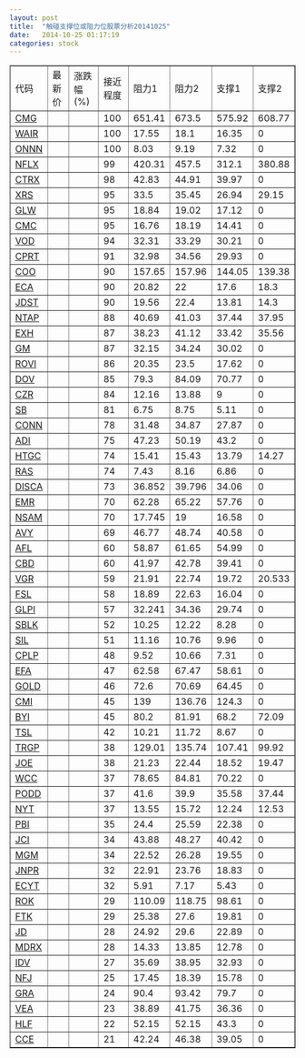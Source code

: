 ```yaml
---
layout: post
title:  "触碰支撑位或阻力位股票分析20141025"
date:   2014-10-25 01:17:19
categories: stock
---
```

<script type="text/javascript">
var stockList = []
stockList.push('gb_cmg');
stockList.push('gb_wair');
stockList.push('gb_onnn');
stockList.push('gb_nflx');
stockList.push('gb_ctrx');
stockList.push('gb_xrs');
stockList.push('gb_glw');
stockList.push('gb_cmc');
stockList.push('gb_vod');
stockList.push('gb_cprt');
stockList.push('gb_coo');
stockList.push('gb_eca');
stockList.push('gb_jdst');
stockList.push('gb_ntap');
stockList.push('gb_exh');
stockList.push('gb_gm');
stockList.push('gb_rovi');
stockList.push('gb_dov');
stockList.push('gb_czr');
stockList.push('gb_sb');
stockList.push('gb_conn');
stockList.push('gb_adi');
stockList.push('gb_htgc');
stockList.push('gb_ras');
stockList.push('gb_disca');
stockList.push('gb_emr');
stockList.push('gb_nsam');
stockList.push('gb_avy');
stockList.push('gb_afl');
stockList.push('gb_cbd');
stockList.push('gb_vgr');
stockList.push('gb_fsl');
stockList.push('gb_glpi');
stockList.push('gb_sblk');
stockList.push('gb_sil');
stockList.push('gb_cplp');
stockList.push('gb_efa');
stockList.push('gb_gold');
stockList.push('gb_cmi');
stockList.push('gb_byi');
stockList.push('gb_tsl');
stockList.push('gb_trgp');
stockList.push('gb_joe');
stockList.push('gb_wcc');
stockList.push('gb_podd');
stockList.push('gb_nyt');
stockList.push('gb_pbi');
stockList.push('gb_jci');
stockList.push('gb_mgm');
stockList.push('gb_jnpr');
stockList.push('gb_ecyt');
stockList.push('gb_rok');
stockList.push('gb_ftk');
stockList.push('gb_jd');
stockList.push('gb_mdrx');
stockList.push('gb_idv');
stockList.push('gb_nfj');
stockList.push('gb_gra');
stockList.push('gb_vea');
stockList.push('gb_hlf');
stockList.push('gb_cce');
</script>
<table border="1">
 <tr>
 <td>代码</td>
 <td>最新价</td>
 <td>涨跌幅(%)</td>
 <td>接近程度</td>
 <td>阻力1</td>
 <td>阻力2</td>
 <td>支撑1</td>
 <td>支撑2</td>
</tr>
  <tr id="cmg" class="green">
  <td><a href="http://stock.finance.sina.com.cn/usstock/quotes/CMG.html" target="_blank">CMG</a></td><td></td><td></td><td>100</td><td>651.41</td><td>673.5</td><td>575.92</td><td>608.77</td></tr>
  <tr id="wair" class="red">
  <td><a href="http://stock.finance.sina.com.cn/usstock/quotes/WAIR.html" target="_blank">WAIR</a></td><td></td><td></td><td>100</td><td>17.55</td><td>18.1</td><td>16.35</td><td>0</td></tr>
  <tr id="onnn" class="red">
  <td><a href="http://stock.finance.sina.com.cn/usstock/quotes/ONNN.html" target="_blank">ONNN</a></td><td></td><td></td><td>100</td><td>8.03</td><td>9.19</td><td>7.32</td><td>0</td></tr>
  <tr id="nflx" class="green">
  <td><a href="http://stock.finance.sina.com.cn/usstock/quotes/NFLX.html" target="_blank">NFLX</a></td><td></td><td></td><td>99</td><td>420.31</td><td>457.5</td><td>312.1</td><td>380.88</td></tr>
  <tr id="ctrx" class="red">
  <td><a href="http://stock.finance.sina.com.cn/usstock/quotes/CTRX.html" target="_blank">CTRX</a></td><td></td><td></td><td>98</td><td>42.83</td><td>44.91</td><td>39.97</td><td>0</td></tr>
  <tr id="xrs" class="red">
  <td><a href="http://stock.finance.sina.com.cn/usstock/quotes/XRS.html" target="_blank">XRS</a></td><td></td><td></td><td>95</td><td>33.5</td><td>35.45</td><td>26.94</td><td>29.15</td></tr>
  <tr id="glw" class="red">
  <td><a href="http://stock.finance.sina.com.cn/usstock/quotes/GLW.html" target="_blank">GLW</a></td><td></td><td></td><td>95</td><td>18.84</td><td>19.02</td><td>17.12</td><td>0</td></tr>
  <tr id="cmc" class="red">
  <td><a href="http://stock.finance.sina.com.cn/usstock/quotes/CMC.html" target="_blank">CMC</a></td><td></td><td></td><td>95</td><td>16.76</td><td>18.19</td><td>14.41</td><td>0</td></tr>
  <tr id="vod" class="red">
  <td><a href="http://stock.finance.sina.com.cn/usstock/quotes/VOD.html" target="_blank">VOD</a></td><td></td><td></td><td>94</td><td>32.31</td><td>33.29</td><td>30.21</td><td>0</td></tr>
  <tr id="cprt" class="red">
  <td><a href="http://stock.finance.sina.com.cn/usstock/quotes/CPRT.html" target="_blank">CPRT</a></td><td></td><td></td><td>91</td><td>32.98</td><td>34.56</td><td>29.93</td><td>0</td></tr>
  <tr id="coo" class="red">
  <td><a href="http://stock.finance.sina.com.cn/usstock/quotes/COO.html" target="_blank">COO</a></td><td></td><td></td><td>90</td><td>157.65</td><td>157.96</td><td>144.05</td><td>139.38</td></tr>
  <tr id="eca" class="green">
  <td><a href="http://stock.finance.sina.com.cn/usstock/quotes/ECA.html" target="_blank">ECA</a></td><td></td><td></td><td>90</td><td>20.82</td><td>22</td><td>17.6</td><td>18.3</td></tr>
  <tr id="jdst" class="red">
  <td><a href="http://stock.finance.sina.com.cn/usstock/quotes/JDST.html" target="_blank">JDST</a></td><td></td><td></td><td>90</td><td>19.56</td><td>22.4</td><td>13.81</td><td>14.3</td></tr>
  <tr id="ntap" class="green">
  <td><a href="http://stock.finance.sina.com.cn/usstock/quotes/NTAP.html" target="_blank">NTAP</a></td><td></td><td></td><td>88</td><td>40.69</td><td>41.03</td><td>37.44</td><td>37.95</td></tr>
  <tr id="exh" class="red">
  <td><a href="http://stock.finance.sina.com.cn/usstock/quotes/EXH.html" target="_blank">EXH</a></td><td></td><td></td><td>87</td><td>38.23</td><td>41.12</td><td>33.42</td><td>35.56</td></tr>
  <tr id="gm" class="green">
  <td><a href="http://stock.finance.sina.com.cn/usstock/quotes/GM.html" target="_blank">GM</a></td><td></td><td></td><td>87</td><td>32.15</td><td>34.24</td><td>30.02</td><td>0</td></tr>
  <tr id="rovi" class="red">
  <td><a href="http://stock.finance.sina.com.cn/usstock/quotes/ROVI.html" target="_blank">ROVI</a></td><td></td><td></td><td>86</td><td>20.35</td><td>23.5</td><td>17.62</td><td>0</td></tr>
  <tr id="dov" class="red">
  <td><a href="http://stock.finance.sina.com.cn/usstock/quotes/DOV.html" target="_blank">DOV</a></td><td></td><td></td><td>85</td><td>79.3</td><td>84.09</td><td>70.77</td><td>0</td></tr>
  <tr id="czr" class="red">
  <td><a href="http://stock.finance.sina.com.cn/usstock/quotes/CZR.html" target="_blank">CZR</a></td><td></td><td></td><td>84</td><td>12.16</td><td>13.88</td><td>9</td><td>0</td></tr>
  <tr id="sb" class="green">
  <td><a href="http://stock.finance.sina.com.cn/usstock/quotes/SB.html" target="_blank">SB</a></td><td></td><td></td><td>81</td><td>6.75</td><td>8.75</td><td>5.11</td><td>0</td></tr>
  <tr id="conn" class="red">
  <td><a href="http://stock.finance.sina.com.cn/usstock/quotes/CONN.html" target="_blank">CONN</a></td><td></td><td></td><td>78</td><td>31.48</td><td>34.87</td><td>27.87</td><td>0</td></tr>
  <tr id="adi" class="red">
  <td><a href="http://stock.finance.sina.com.cn/usstock/quotes/ADI.html" target="_blank">ADI</a></td><td></td><td></td><td>75</td><td>47.23</td><td>50.19</td><td>43.2</td><td>0</td></tr>
  <tr id="htgc" class="red">
  <td><a href="http://stock.finance.sina.com.cn/usstock/quotes/HTGC.html" target="_blank">HTGC</a></td><td></td><td></td><td>74</td><td>15.41</td><td>15.43</td><td>13.79</td><td>14.27</td></tr>
  <tr id="ras" class="red">
  <td><a href="http://stock.finance.sina.com.cn/usstock/quotes/RAS.html" target="_blank">RAS</a></td><td></td><td></td><td>74</td><td>7.43</td><td>8.16</td><td>6.86</td><td>0</td></tr>
  <tr id="disca" class="red">
  <td><a href="http://stock.finance.sina.com.cn/usstock/quotes/DISCA.html" target="_blank">DISCA</a></td><td></td><td></td><td>73</td><td>36.852</td><td>39.796</td><td>34.06</td><td>0</td></tr>
  <tr id="emr" class="green">
  <td><a href="http://stock.finance.sina.com.cn/usstock/quotes/EMR.html" target="_blank">EMR</a></td><td></td><td></td><td>70</td><td>62.28</td><td>65.22</td><td>57.76</td><td>0</td></tr>
  <tr id="nsam" class="green">
  <td><a href="http://stock.finance.sina.com.cn/usstock/quotes/NSAM.html" target="_blank">NSAM</a></td><td></td><td></td><td>70</td><td>17.745</td><td>19</td><td>16.58</td><td>0</td></tr>
  <tr id="avy" class="red">
  <td><a href="http://stock.finance.sina.com.cn/usstock/quotes/AVY.html" target="_blank">AVY</a></td><td></td><td></td><td>69</td><td>46.77</td><td>48.74</td><td>40.58</td><td>0</td></tr>
  <tr id="afl" class="red">
  <td><a href="http://stock.finance.sina.com.cn/usstock/quotes/AFL.html" target="_blank">AFL</a></td><td></td><td></td><td>60</td><td>58.87</td><td>61.65</td><td>54.99</td><td>0</td></tr>
  <tr id="cbd" class="green">
  <td><a href="http://stock.finance.sina.com.cn/usstock/quotes/CBD.html" target="_blank">CBD</a></td><td></td><td></td><td>60</td><td>41.97</td><td>42.78</td><td>39.41</td><td>0</td></tr>
  <tr id="vgr" class="red">
  <td><a href="http://stock.finance.sina.com.cn/usstock/quotes/VGR.html" target="_blank">VGR</a></td><td></td><td></td><td>59</td><td>21.91</td><td>22.74</td><td>19.72</td><td>20.533</td></tr>
  <tr id="fsl" class="red">
  <td><a href="http://stock.finance.sina.com.cn/usstock/quotes/FSL.html" target="_blank">FSL</a></td><td></td><td></td><td>58</td><td>18.89</td><td>22.63</td><td>16.04</td><td>0</td></tr>
  <tr id="glpi" class="red">
  <td><a href="http://stock.finance.sina.com.cn/usstock/quotes/GLPI.html" target="_blank">GLPI</a></td><td></td><td></td><td>57</td><td>32.241</td><td>34.36</td><td>29.74</td><td>0</td></tr>
  <tr id="sblk" class="red">
  <td><a href="http://stock.finance.sina.com.cn/usstock/quotes/SBLK.html" target="_blank">SBLK</a></td><td></td><td></td><td>52</td><td>10.25</td><td>12.22</td><td>8.28</td><td>0</td></tr>
  <tr id="sil" class="green">
  <td><a href="http://stock.finance.sina.com.cn/usstock/quotes/SIL.html" target="_blank">SIL</a></td><td></td><td></td><td>51</td><td>11.16</td><td>10.76</td><td>9.96</td><td>0</td></tr>
  <tr id="cplp" class="red">
  <td><a href="http://stock.finance.sina.com.cn/usstock/quotes/CPLP.html" target="_blank">CPLP</a></td><td></td><td></td><td>48</td><td>9.52</td><td>10.66</td><td>7.31</td><td>0</td></tr>
  <tr id="efa" class="red">
  <td><a href="http://stock.finance.sina.com.cn/usstock/quotes/EFA.html" target="_blank">EFA</a></td><td></td><td></td><td>47</td><td>62.58</td><td>67.47</td><td>58.61</td><td>0</td></tr>
  <tr id="gold" class="green">
  <td><a href="http://stock.finance.sina.com.cn/usstock/quotes/GOLD.html" target="_blank">GOLD</a></td><td></td><td></td><td>46</td><td>72.6</td><td>70.69</td><td>64.45</td><td>0</td></tr>
  <tr id="cmi" class="green">
  <td><a href="http://stock.finance.sina.com.cn/usstock/quotes/CMI.html" target="_blank">CMI</a></td><td></td><td></td><td>45</td><td>139</td><td>136.76</td><td>124.3</td><td>0</td></tr>
  <tr id="byi" class="red">
  <td><a href="http://stock.finance.sina.com.cn/usstock/quotes/BYI.html" target="_blank">BYI</a></td><td></td><td></td><td>45</td><td>80.2</td><td>81.91</td><td>68.2</td><td>72.09</td></tr>
  <tr id="tsl" class="red">
  <td><a href="http://stock.finance.sina.com.cn/usstock/quotes/TSL.html" target="_blank">TSL</a></td><td></td><td></td><td>42</td><td>10.21</td><td>11.72</td><td>8.67</td><td>0</td></tr>
  <tr id="trgp" class="red">
  <td><a href="http://stock.finance.sina.com.cn/usstock/quotes/TRGP.html" target="_blank">TRGP</a></td><td></td><td></td><td>38</td><td>129.01</td><td>135.74</td><td>107.41</td><td>99.92</td></tr>
  <tr id="joe" class="green">
  <td><a href="http://stock.finance.sina.com.cn/usstock/quotes/JOE.html" target="_blank">JOE</a></td><td></td><td></td><td>38</td><td>21.23</td><td>22.44</td><td>18.52</td><td>19.47</td></tr>
  <tr id="wcc" class="red">
  <td><a href="http://stock.finance.sina.com.cn/usstock/quotes/WCC.html" target="_blank">WCC</a></td><td></td><td></td><td>37</td><td>78.65</td><td>84.81</td><td>70.22</td><td>0</td></tr>
  <tr id="podd" class="red">
  <td><a href="http://stock.finance.sina.com.cn/usstock/quotes/PODD.html" target="_blank">PODD</a></td><td></td><td></td><td>37</td><td>41.6</td><td>39.9</td><td>35.58</td><td>37.44</td></tr>
  <tr id="nyt" class="green">
  <td><a href="http://stock.finance.sina.com.cn/usstock/quotes/NYT.html" target="_blank">NYT</a></td><td></td><td></td><td>37</td><td>13.55</td><td>15.72</td><td>12.24</td><td>12.53</td></tr>
  <tr id="pbi" class="green">
  <td><a href="http://stock.finance.sina.com.cn/usstock/quotes/PBI.html" target="_blank">PBI</a></td><td></td><td></td><td>35</td><td>24.4</td><td>25.59</td><td>22.38</td><td>0</td></tr>
  <tr id="jci" class="red">
  <td><a href="http://stock.finance.sina.com.cn/usstock/quotes/JCI.html" target="_blank">JCI</a></td><td></td><td></td><td>34</td><td>43.88</td><td>48.27</td><td>40.42</td><td>0</td></tr>
  <tr id="mgm" class="green">
  <td><a href="http://stock.finance.sina.com.cn/usstock/quotes/MGM.html" target="_blank">MGM</a></td><td></td><td></td><td>34</td><td>22.52</td><td>26.28</td><td>19.55</td><td>0</td></tr>
  <tr id="jnpr" class="green">
  <td><a href="http://stock.finance.sina.com.cn/usstock/quotes/JNPR.html" target="_blank">JNPR</a></td><td></td><td></td><td>32</td><td>22.91</td><td>23.76</td><td>18.83</td><td>0</td></tr>
  <tr id="ecyt" class="red">
  <td><a href="http://stock.finance.sina.com.cn/usstock/quotes/ECYT.html" target="_blank">ECYT</a></td><td></td><td></td><td>32</td><td>5.91</td><td>7.17</td><td>5.43</td><td>0</td></tr>
  <tr id="rok" class="red">
  <td><a href="http://stock.finance.sina.com.cn/usstock/quotes/ROK.html" target="_blank">ROK</a></td><td></td><td></td><td>29</td><td>110.09</td><td>118.75</td><td>98.61</td><td>0</td></tr>
  <tr id="ftk" class="red">
  <td><a href="http://stock.finance.sina.com.cn/usstock/quotes/FTK.html" target="_blank">FTK</a></td><td></td><td></td><td>29</td><td>25.38</td><td>27.6</td><td>19.81</td><td>0</td></tr>
  <tr id="jd" class="red">
  <td><a href="http://stock.finance.sina.com.cn/usstock/quotes/JD.html" target="_blank">JD</a></td><td></td><td></td><td>28</td><td>24.92</td><td>29.6</td><td>22.89</td><td>0</td></tr>
  <tr id="mdrx" class="red">
  <td><a href="http://stock.finance.sina.com.cn/usstock/quotes/MDRX.html" target="_blank">MDRX</a></td><td></td><td></td><td>28</td><td>14.33</td><td>13.85</td><td>12.78</td><td>0</td></tr>
  <tr id="idv" class="red">
  <td><a href="http://stock.finance.sina.com.cn/usstock/quotes/IDV.html" target="_blank">IDV</a></td><td></td><td></td><td>27</td><td>35.69</td><td>38.95</td><td>32.93</td><td>0</td></tr>
  <tr id="nfj" class="red">
  <td><a href="http://stock.finance.sina.com.cn/usstock/quotes/NFJ.html" target="_blank">NFJ</a></td><td></td><td></td><td>25</td><td>17.45</td><td>18.39</td><td>15.78</td><td>0</td></tr>
  <tr id="gra" class="green">
  <td><a href="http://stock.finance.sina.com.cn/usstock/quotes/GRA.html" target="_blank">GRA</a></td><td></td><td></td><td>24</td><td>90.4</td><td>93.42</td><td>79.7</td><td>0</td></tr>
  <tr id="vea" class="red">
  <td><a href="http://stock.finance.sina.com.cn/usstock/quotes/VEA.html" target="_blank">VEA</a></td><td></td><td></td><td>23</td><td>38.89</td><td>41.75</td><td>36.36</td><td>0</td></tr>
  <tr id="hlf" class="red">
  <td><a href="http://stock.finance.sina.com.cn/usstock/quotes/HLF.html" target="_blank">HLF</a></td><td></td><td></td><td>22</td><td>52.15</td><td>52.15</td><td>43.3</td><td>0</td></tr>
  <tr id="cce" class="green">
  <td><a href="http://stock.finance.sina.com.cn/usstock/quotes/CCE.html" target="_blank">CCE</a></td><td></td><td></td><td>21</td><td>42.24</td><td>46.38</td><td>39.05</td><td>0</td></tr>
</table>
